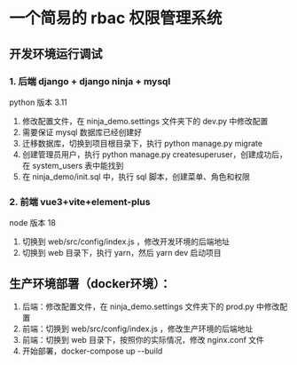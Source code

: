 # 一个简易的 rbac 权限管理系统

## 开发环境运行调试

### 1. 后端 django + django ninja + mysql

python 版本 3.11
1. 修改配置文件，在 ninja_demo.settings 文件夹下的 dev.py 中修改配置
2. 需要保证 mysql 数据库已经创建好
3. 迁移数据库，切换到项目根目录下，执行 python manage.py migrate
4. 创建管理员用户，执行 python manage.py createsuperuser，创建成功后，在 system_users 表中能找到
5. 在 ninja_demo/init.sql 中，执行 sql 脚本，创建菜单、角色和权限

### 2. 前端 vue3+vite+element-plus

node 版本 18

1. 切换到 web/src/config/index.js ，修改开发环境的后端地址
2. 切换到 web 目录下，执行 yarn，然后 yarn dev 启动项目

## 生产环境部署（docker环境）：

1. 后端：修改配置文件，在 ninja_demo.settings 文件夹下的 prod.py 中修改配置
2. 前端：切换到 web/src/config/index.js ，修改生产环境的后端地址
3. 前端：切换到 web 目录下，按照你的实际情况，修改 nginx.conf 文件
4. 开始部署，docker-compose up --build